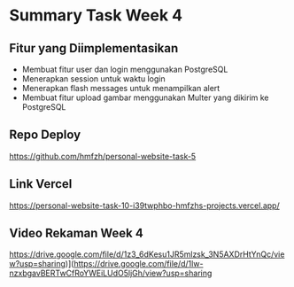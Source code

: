 # Summary Task Week 4

## Fitur yang Diimplementasikan
- Membuat fitur user dan login menggunakan PostgreSQL
- Menerapkan session untuk waktu login
- Menerapkan flash messages untuk menampilkan alert
- Membuat fitur upload gambar menggunakan Multer yang dikirim ke PostgreSQL

## Repo Deploy
https://github.com/hmfzh/personal-website-task-5

## Link Vercel
https://personal-website-task-10-i39twphbo-hmfzhs-projects.vercel.app/

## Video Rekaman Week 4
https://drive.google.com/file/d/1z3_6dKesu1JR5mlzsk_3N5AXDrHtYnQc/view?usp=sharing)](https://drive.google.com/file/d/1lw-nzxbgavBERTwCfRoYWEiLUdO5ljGh/view?usp=sharing
